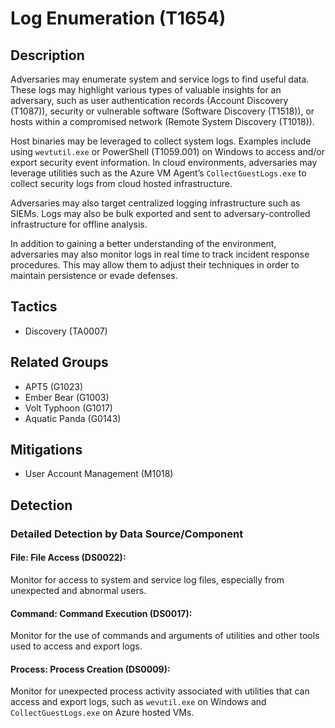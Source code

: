 # Log Enumeration (T1654)

## Description
Adversaries may enumerate system and service logs to find useful data. These logs may highlight various types of valuable insights for an adversary, such as user authentication records (Account Discovery (T1087)), security or vulnerable software (Software Discovery (T1518)), or hosts within a compromised network (Remote System Discovery (T1018)).

Host binaries may be leveraged to collect system logs. Examples include using `wevtutil.exe` or PowerShell (T1059.001) on Windows to access and/or export security event information. In cloud environments, adversaries may leverage utilities such as the Azure VM Agent’s `CollectGuestLogs.exe` to collect security logs from cloud hosted infrastructure.

Adversaries may also target centralized logging infrastructure such as SIEMs. Logs may also be bulk exported and sent to adversary-controlled infrastructure for offline analysis.

In addition to gaining a better understanding of the environment, adversaries may also monitor logs in real time to track incident response procedures. This may allow them to adjust their techniques in order to maintain persistence or evade defenses.

## Tactics
- Discovery (TA0007)

## Related Groups
- APT5 (G1023)
- Ember Bear (G1003)
- Volt Typhoon (G1017)
- Aquatic Panda (G0143)

## Mitigations
- User Account Management (M1018)

## Detection

### Detailed Detection by Data Source/Component
#### File: File Access (DS0022): 
Monitor for access to system and service log files, especially from unexpected and abnormal users.

#### Command: Command Execution (DS0017): 
Monitor for the use of commands and arguments of utilities and other tools used to access and export logs.

#### Process: Process Creation (DS0009): 
Monitor for unexpected process activity associated with utilities that can access and export logs, such as `wevutil.exe` on Windows and `CollectGuestLogs.exe` on Azure hosted VMs.

